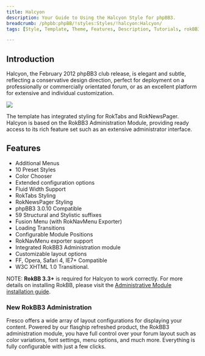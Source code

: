 ```yaml
---
title: Halcyon
description: Your Guide to Using the Halcyon Style for phpBB3.
breadcrumb: /phpbb:phpBB/!styles:Styles/!halcyon:Halcyon/
tags: [Style, Template, Theme, Features, Description, Tutorials, rokBB3]

---
```


Introduction
-----

Halcyon, the February 2012 phpBB3 club release, is elegant and subtle, reflecting a conservative design direction, perfect for deployment on a professionally or commercially orientated forum, or as an excellent platform for extensive and individual customization. 

![][style]

The template has integrated styling for RokTabs and RokNewsPager. Halcyon is based on the RokBB3 Administration Module, providing ready access to its rich feature set such as an extensive administrator interface.

Features
-----

* Additional Menus
* 10 Preset Styles
* Color Chooser
* Extended configuration options
* Fluid Width Support
* RokTabs Styling
* RokNewsPager Styling
* phpBB3 3.0.10 Compatible
* 59 Structural and Stylistic suffixes
* Fusion Menu (with RokNavMenu Exporter)
* Loading Transitions
* Configurable Module Positions
* RokNavMenu exporter support
* Integrated RokBB3 Administration module
* Customizable layout options
* FF, Opera, Safari 4, IE7+ Compatible
* W3C XHTML 1.0 Transitional.

NOTE: **RokBB 3.3+** is required for Halcyon to work correctly. For more details on installing RokBB, please visit the [Administrative Module installation guide][adminguide].

### New RokBB3 Administration

Fresco offers a wide array of layout configurations for displaying your content. Powered by our flasghip refreshed product, the RokBB3 administration module, you have full control over your forum layout such as color variations, font settings, menu options, and much more. Everything is fully configurable with just a few clicks.

[adminguide]: ../../start/styles.md#installing-administrative-modules
[style]: assets/halcyon.jpeg
[rokbridge]: http://www.rockettheme.com/extensions-joomla/rokbridge